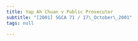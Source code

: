 ```yaml
---
title: Yap Ah Chuan v Public Prosecutor
subtitle: "[2001] SGCA 71 / 17\_October\_2001"
tags: null

---
```


